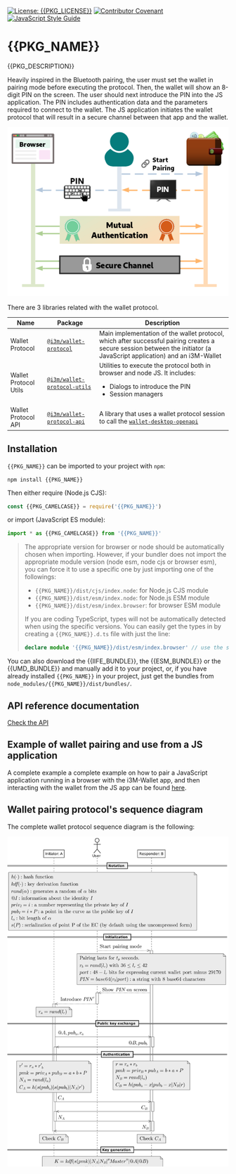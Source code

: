 [![License: {{PKG_LICENSE}}](https://img.shields.io/badge/License-{{PKG_LICENSE}}-yellow.svg)](LICENSE)
[![Contributor Covenant](https://img.shields.io/badge/Contributor%20Covenant-2.1-4baaaa.svg)](CODE_OF_CONDUCT.md)
[![JavaScript Style Guide](https://img.shields.io/badge/code_style-standard-brightgreen.svg)](https://standardjs.com)

# {{PKG_NAME}}

{{PKG_DESCRIPTION}}

Heavily inspired in the Bluetooth pairing, the user must set the wallet in pairing mode before executing the protocol. Then, the wallet will show an 8-digit PIN on the screen. The user should next introduce the PIN into the JS application. The PIN includes authentication data and the parameters required to connect to the wallet. The JS application initiates the wallet protocol that will result in a secure channel between that app and the wallet.

![Wallet protocol summary](./protocol-summary.png)

There are 3 libraries related with the wallet protocol.

| **Name**              | **Package**                                                               | **Description** |
|-----------------------|---------------------------------------------------------------------------|-----------------|
| Wallet Protocol       | [`@i3m/wallet-protocol`](../../README.md)                                 | Main implementation of the wallet protocol, which after successful pairing creates a secure session between the initiator (a JavaScript application) and an i3M-Wallet |
| Wallet Protocol Utils | [`@i3m/wallet-protocol-utils`](../../../wallet-protocol-utils/README.md)  | Utilities to execute the protocol both in browser and node JS. It includes:<ul><li>Dialogs to introduce the PIN</li><li>Session managers</li></ul> |
| Wallet Protocol API   | [`@i3m/wallet-protocol-api`](../../../wallet-protocol-api/README.md)      | A library that uses a wallet protocol session to call the [`wallet-desktop-openapi`](../../../wallet-desktop-openapi/) |

## Installation

`{{PKG_NAME}}` can be imported to your project with `npm`:

```console
npm install {{PKG_NAME}}
```

Then either require (Node.js CJS):

```javascript
const {{PKG_CAMELCASE}} = require('{{PKG_NAME}}')
```

or import (JavaScript ES module):

```javascript
import * as {{PKG_CAMELCASE}} from '{{PKG_NAME}}'
```

> The appropriate version for browser or node should be automatically chosen when importing. However, if your bundler does not import the appropriate module version (node esm, node cjs or browser esm), you can force it to use a specific one by just importing one of the followings:
>
> - `{{PKG_NAME}}/dist/cjs/index.node`: for Node.js CJS module
> - `{{PKG_NAME}}/dist/esm/index.node`: for Node.js ESM module
> - `{{PKG_NAME}}/dist/esm/index.browser`: for browser ESM module
>
> If you are coding TypeScript, types will not be automatically detected when using the specific versions. You can easily get the types in by creating a `{{PKG_NAME}}.d.ts` file with just the line:
>
> ```typescript
> declare module '{{PKG_NAME}}/dist/esm/index.browser' // use the specific file you were importing
> ```

You can also download the {{IIFE_BUNDLE}}, the {{ESM_BUNDLE}} or the {{UMD_BUNDLE}} and manually add it to your project, or, if you have already installed `{{PKG_NAME}}` in your project, just get the bundles from `node_modules/{{PKG_NAME}}/dist/bundles/`.

## API reference documentation

[Check the API](../../docs/API.md)

## Example of wallet pairing and use from a JS application

A complete example a complete example on how to pair a JavaScript application running in a browser with the i3M-Wallet app, and then interacting with the wallet from the JS app can be found [here](example/initiator-example.md).

## Wallet pairing protocol's sequence diagram

The complete wallet protocol sequence diagram is the following:

![Wallet protocol sequence diagram](./wallet-protocol-seq.png)